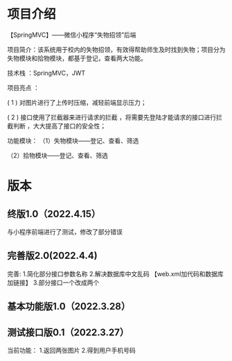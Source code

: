 # 项目介绍
【SpringMVC】——微信小程序“失物招领”后端

项目简介：该系统用于校内的失物招领，有效得帮助师生及时找到失物；项目分为失物模块和拾物模块，都基于登记，查看两大功能。

技术栈 ：SpringMVC，JWT

项目亮点 ：

( 1 ) 对图片进行了上传时压缩，减轻前端显示压力；

( 2 ) 接口使用了拦截器来进行请求的拦截 ，将需要先登陆才能请求的接口进行拦截判断 ，大大提高了接口的安全性；
	
功能模块：
（1）失物模块——登记、查看、筛选

（2）拾物模块——登记、查看、筛选

# 版本

## 终版1.0（2022.4.15）
与小程序前端进行了测试，修改了部分错误


## 完善版2.0(2022.4.4)
完善:
1.简化部分接口参数名称
2.解决数据库中文乱码			【web.xml加代码和数据库加链接】
3.部分接口一个改成两个

## 基本功能版1.0（2022.3.28）

## 测试接口版0.1（2022.3.27）
当前功能：
1.返回两张图片
2.得到用户手机号码
